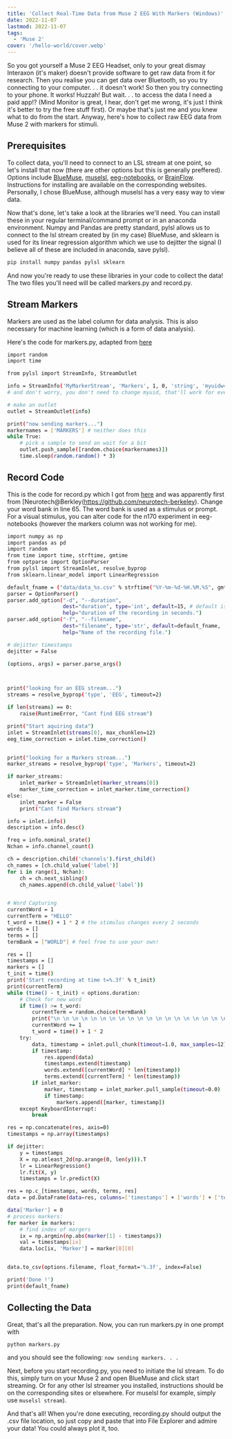 ```yaml
---
title: 'Collect Real-Time Data from Muse 2 EEG With Markers (Windows)'
date: 2022-11-07
lastmod: 2022-11-07
tags:
  - 'Muse 2'
cover: '/hello-world/cover.webp'
---
```


So you got yourself a Muse 2 EEG Headset, only to your great dismay Interaxon (it's maker) doesn't provide software to get raw data from it for research. Then you realise you can get data over Bluetooth, so you try connecting to your computer. . . it doesn't work! So then you try connecting to your phone. It works! Huzzah! But wait. . . to access the data I need a paid app!? (Mind Monitor is great, I hear, don't get me wrong, it's just I think it's better to try the free stuff first). Or maybe that's just me and you knew what to do from the start. Anyway, here's how to collect raw EEG data from Muse 2 with markers for stimuli.

## Prerequisites

To collect data, you'll need to connect to an LSL stream at one point, so let's install that now (there are other options but this is generally preffered). Options include [BlueMuse](https://github.com/kowalej/BlueMuse), [muselsl](https://github.com/alexandrebarachant/muse-lsl), [eeg-notebooks](https://github.com/NeuroTechX/eeg-notebooks), or [BrainFlow](https://brainflow.org/get_started/?manufactorer=Muse&board=muse2&). Instructions for installing are available on the corresponding websites. Personally, I chose BlueMuse, although muselsl has a very easy way to view data.

Now that's done, let's take a look at the libraries we'll need. You can install these in your regular terminal/command prompt or in an anaconda environment. Numpy and Pandas are pretty standard, pylsl allows us to connect to the lsl stream created by (in my case) BlueMuse, and sklearn is used for its linear regression algorithm which we use to dejitter the signal (I believe all of these are included in anaconda, save pylsl).

```bash
pip install numpy pandas pylsl sklearn 
```

And now you're ready to use these libraries in your code to collect the data! The two files you'll need will be called markers.py and record.py. 

## Stream Markers

Markers are used as the label column for data analysis. This is also necessary for machine learning (which is a form of data analysis). 

Here's the code for markers.py, adapted from [here](https://github.com/labstreaminglayer/liblsl-Python/blob/master/pylsl/examples/SendStringMarkers.py)

```bash
import random
import time

from pylsl import StreamInfo, StreamOutlet

info = StreamInfo('MyMarkerStream', 'Markers', 1, 0, 'string', 'myuidw43536') # these don't really matter
# and don't worry, you don't need to change myuid, that'll work for everyone

# make an outlet
outlet = StreamOutlet(info)

print("now sending markers...")
markernames = ['MARKERS'] # neither does this
while True:
    # pick a sample to send an wait for a bit
    outlet.push_sample([random.choice(markernames)])
    time.sleep(random.random() * 3) 
```

## Record Code

This is the code for record.py which I got from [here](https://towardsdatascience.com/merging-with-ai-how-to-make-a-brain-computer-interface-to-communicate-with-google-using-keras-and-f9414c540a92) and was apparently first from [Neurotech@Berkley(https://github.com/neurotech-berkeley). Change your word bank in line 65. The word bank is used as a stimulus or prompt. For a visual stimulus, you can alter code for the n170 experiment in eeg-notebooks (however the markers column was not working for me). 

```bash
import numpy as np
import pandas as pd
import random
from time import time, strftime, gmtime
from optparse import OptionParser
from pylsl import StreamInlet, resolve_byprop
from sklearn.linear_model import LinearRegression

default_fname = ("data/data_%s.csv" % strftime("%Y-%m-%d-%H.%M.%S", gmtime())) # make sure to create a folder called 'data' for it to go in
parser = OptionParser()
parser.add_option("-d", "--duration",
                  dest="duration", type='int', default=15, # default is the duration of the recording
                  help="duration of the recording in seconds.")
parser.add_option("-f", "--filename",
                  dest="filename", type='str', default=default_fname,
                  help="Name of the recording file.")

# dejitter timestamps
dejitter = False

(options, args) = parser.parse_args()



print("looking for an EEG stream...")
streams = resolve_byprop('type', 'EEG', timeout=2)

if len(streams) == 0:
    raise(RuntimeError, "Cant find EEG stream")

print("Start aquiring data")
inlet = StreamInlet(streams[0], max_chunklen=12)
eeg_time_correction = inlet.time_correction()


print("looking for a Markers stream...")
marker_streams = resolve_byprop('type', 'Markers', timeout=2)

if marker_streams:
    inlet_marker = StreamInlet(marker_streams[0])
    marker_time_correction = inlet_marker.time_correction()
else:
    inlet_marker = False
    print("Cant find Markers stream")

info = inlet.info()
description = info.desc()

freq = info.nominal_srate()
Nchan = info.channel_count()

ch = description.child('channels').first_child()
ch_names = [ch.child_value('label')]
for i in range(1, Nchan):
    ch = ch.next_sibling()
    ch_names.append(ch.child_value('label'))


# Word Capturing    
currentWord = 1
currentTerm = "HELLO"
t_word = time() + 1 * 2 # the stimulus changes every 2 seconds
words = []
terms = []
termBank = ["WORLD"] # feel free to use your own!

res = []
timestamps = []
markers = []
t_init = time()
print('Start recording at time t=%.3f' % t_init)
print(currentTerm)
while (time() - t_init) < options.duration:
	# Check for new word
    if time() >= t_word:
        currentTerm = random.choice(termBank)
        print("\n \n \n \n \n \n \n \n \n \n \n \n \n \n \n \n \n \n \n \n \n \n \n \n" + str(currentWord) +": " +currentTerm)
        currentWord += 1
        t_word = time() + 1 * 2
    try:
        data, timestamp = inlet.pull_chunk(timeout=1.0, max_samples=12)
        if timestamp:
            res.append(data)
            timestamps.extend(timestamp)
            words.extend([currentWord] * len(timestamp))
            terms.extend([currentTerm] * len(timestamp))
        if inlet_marker:
            marker, timestamp = inlet_marker.pull_sample(timeout=0.0)
            if timestamp:
                markers.append([marker, timestamp])
    except KeyboardInterrupt:
        break

res = np.concatenate(res, axis=0)
timestamps = np.array(timestamps)

if dejitter:
    y = timestamps
    X = np.atleast_2d(np.arange(0, len(y))).T
    lr = LinearRegression()
    lr.fit(X, y)
    timestamps = lr.predict(X)

res = np.c_[timestamps, words, terms, res]
data = pd.DataFrame(data=res, columns=['timestamps'] + ['words'] + ['terms'] + ch_names)

data['Marker'] = 0
# process markers:
for marker in markers:
    # find index of margers
    ix = np.argmin(np.abs(marker[1] - timestamps))
    val = timestamps[ix]
    data.loc[ix, 'Marker'] = marker[0][0]


data.to_csv(options.filename, float_format='%.3f', index=False)

print('Done !')
print(default_fname)
```

## Collecting the Data

Great, that's all the preparation. Now, you can run markers.py in one prompt with 

`python markers.py`

and you should see the following: `now sending markers. . .`

Next, before you start recording.py, you need to initiate the lsl stream. To do this, simply turn on your Muse 2 and open BlueMuse and click start streaming. Or for any other lsl streamer you installed, instructions should be on the corresponding sites or elsewhere. For muselsl for example, simply use `muselsl stream`). 

And that's all! When you're done executing, recording.py should output the .csv file location, so just copy and paste that into File Explorer and admire your data! You could always plot it, too. 
